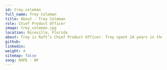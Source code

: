 ```yaml
---
id: trey_coleman
full_name: Trey Coleman
title: About - Trey Coleman
role: Chief Product Officer
image: trey_coleman.jpg
location: Niceville, Florida
about: Trey is Raft’s Chief Product Officer. Trey spent 24 years in the Air Force as an Air Battle Manager, during which time he commanded an AWACS squadron, an Air Operations Center, and a Command and Control Wing. As Chief Product Officer, Trey is responsible for Raft’s product strategy and delivery. Trey is deeply passionate about national defense and command and control, and will stop at nothing to make sure everything Raft touches makes huge waves. When he’s not building and delivering great product, you can find Trey on his boat at Crab Island or in the Italian Restaurant that he and his wife own in Niceville, Florida!
github:
linkedin:
weight: 4
sitemap: false
song: HOPE · NF
---
```

